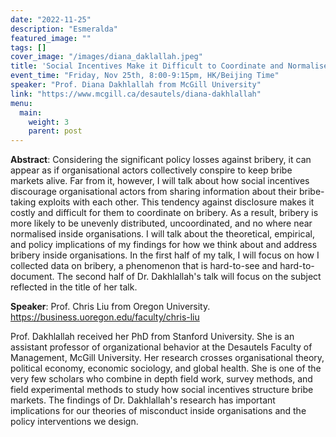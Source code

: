 ```yaml
---
date: "2022-11-25"
description: "Esmeralda"
featured_image: ""
tags: []
cover_image: "/images/diana_daklallah.jpeg"
title: 'Social Incentives Make it Difficult to Coordinate and Normalise Bribery inside Organisations'
event_time: "Friday, Nov 25th, 8:00-9:15pm, HK/Beijing Time"
speaker: "Prof. Diana Dakhlallah from McGill University"
link: "https://www.mcgill.ca/desautels/diana-dakhlallah"
menu:
  main:
    weight: 3
    parent: post
---
```


**Abstract**: Considering the significant policy losses against bribery, it can appear as if organisational actors collectively conspire to keep bribe markets alive. Far from it, however, I will talk about how social incentives discourage organisational actors from sharing information about their bribe-taking exploits with each other. This tendency against disclosure makes it costly and difficult for them to coordinate on bribery. As a result, bribery is more likely to be unevenly distributed, uncoordinated, and no where near normalised inside organisations. I will talk about the theoretical, empirical, and policy implications of my findings for how we think about and address bribery inside organisations. In the first half of my talk, I will focus on how I collected data on bribery, a phenomenon that is hard-to-see and hard-to-document. The second half of Dr. Dakhlallah's talk will focus on the subject reflected in the title of her talk.

**Speaker**: Prof. Chris Liu from Oregon University. https://business.uoregon.edu/faculty/chris-liu

Prof. Dakhlallah received her PhD from Stanford University. She is an assistant professor of organizational behavior at the Desautels Faculty of Management, McGill University. Her research crosses organisational theory, political economy, economic sociology, and global health. She is one of the very few scholars who combine in depth field work, survey methods, and field experimental methods to study how social incentives structure bribe markets. The findings of Dr. Dakhlallah's research has important implications for our theories of misconduct inside organisations and the policy interventions we design.
